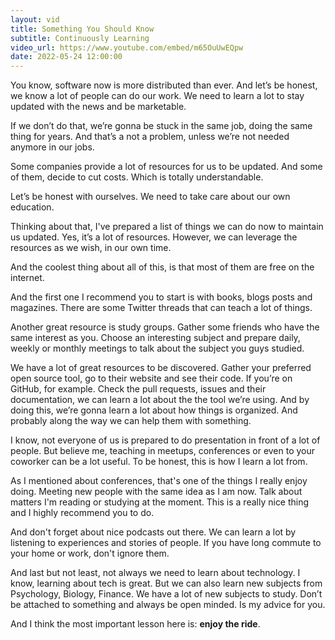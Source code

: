 ```yaml
---
layout: vid
title: Something You Should Know
subtitle: Continuously Learning
video_url: https://www.youtube.com/embed/m65OuUwEQpw
date: 2022-05-24 12:00:00
---
```


You know, software now is more distributed than ever. And let’s be honest, we know a lot of people can do our work. We need to learn a lot to stay updated with the news and be marketable.

If we don’t do that, we’re gonna be stuck in the same job, doing the same thing for years. And that’s a not a problem, unless we’re not needed anymore in our jobs.

Some companies provide a lot of resources for us to be updated. And some of them, decide to cut costs. Which is totally understandable.

Let’s be honest with ourselves. We need to take care about our own education.

Thinking about that, I've prepared a list of things we can do now to maintain us updated. Yes, it’s a lot of resources. However, we can leverage the resources as we wish, in our own time.

And the coolest thing about all of this, is that most of them are free on the internet.

And the first one I recommend you to start is with books, blogs posts and magazines. There are some Twitter threads that can teach a lot of things.

Another great resource is study groups. Gather some friends who have the same interest as you. Choose an interesting subject and prepare daily, weekly or monthly meetings to talk about the subject you guys studied.

We have a lot of great resources to be discovered. Gather your preferred open source tool, go to their website and see their code. If you’re on GitHub, for example. Check the pull requests, issues and their documentation, we can learn a lot about the the tool we’re using. And by doing this, we’re gonna learn a lot about how things is organized. And probably along the way we can help them with something.

I know, not everyone of us is prepared to do presentation in front of a lot of people. But believe me, teaching in meetups, conferences or even to your coworker can be a lot useful. To be honest, this is how I learn a lot from.

As I mentioned about conferences, that's one of the things I really enjoy doing. Meeting new people with the same idea as I am now. Talk about matters I'm reading or studying at the moment. This is a really nice thing and I highly recommend you to do.

And don't forget about nice podcasts out there. We can learn a lot by listening to experiences and stories of people. If you have long commute to your home or work, don't ignore them.

And last but not least, not always we need to learn about technology. I know, learning about tech is great. But we can also learn new subjects from Psychology, Biology, Finance. We have a lot of new subjects to study. Don’t be attached to something and always be open minded. Is my advice for you.

And I think the most important lesson here is: **enjoy the ride**.
